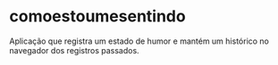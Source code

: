 # comoestoumesentindo
Aplicação que registra um estado de humor e mantém um histórico no navegador dos registros passados.
